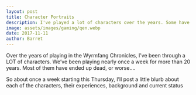 ```yaml
---
layout: post
title: Character Portraits
description: I've played a lot of characters over the years. Some have gone on for years. Others, not so much
image: assets/images/gaming/qen.webp
date: 2017-11-11
author: Barret
---
```


Over the years of playing in the Wyrmfang Chronicles, I’ve been through a LOT of characters. We’ve been playing nearly once a week for more than 20 years. Most of them have ended up dead, or worse….

So about once a week starting this Thursday, I’ll post a little blurb about each of the characters, their experiences, background and current status